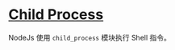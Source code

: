 # [Child Process](https://nodejs.org/dist/latest-v14.x/docs/api/child_process.html)

NodeJs 使用 `child_process` 模块执行 Shell 指令。

